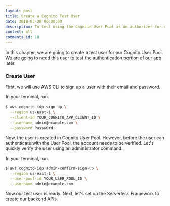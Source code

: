 ```yaml
---
layout: post
title: Create a Cognito Test User
date: 2018-03-28 00:00:00
description: To test using the Cognito User Pool as an authorizer for our serverless API backend, we are going to create a test user. We can create a user from the AWS CLI using the aws cognito-idp sign-up and admin-confirm-sign-up command.
context: all
comments_id: 18
---
```


In this chapter, we are going to create a test user for our Cognito User Pool. We are going to need this user to test the authentication portion of our app later.

### Create User

First, we will use AWS CLI to sign up a user with their email and password.

<img class="code-marker" src="/assets/s.png" />In your terminal, run.

``` bash
$ aws cognito-idp sign-up \
  --region us-east-1 \
  --client-id YOUR_COGNITO_APP_CLIENT_ID \
  --username admin@example.com \
  --password Passw0rd!
```

Now, the user is created in Cognito User Pool. However, before the user can authenticate with the User Pool, the account needs to be verified. Let's quickly verify the user using an administrator command.

<img class="code-marker" src="/assets/s.png" />In your terminal, run.

``` bash
$ aws cognito-idp admin-confirm-sign-up \
  --region us-east-1 \
  --user-pool-id YOUR_USER_POOL_ID \
  --username admin@example.com
```

Now our test user is ready. Next, let's set up the Serverless Framework to create our backend APIs.
